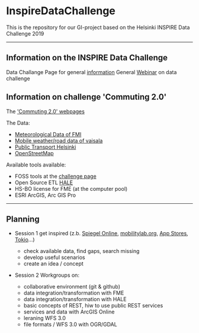 # InspireDataChallenge
This is the repository for our GI-project based on the Helsinki INSPIRE Data Challenge 2019

---
## Information on the INSPIRE Data Challenge

Data Challange Page for general [information](https://challenge.inspire-helsinki-2019.fi/)
General [Webinar](https://www.youtube.com/watch?v=KzuaqJ7gImg) on data challenge 

## Information on challenge 'Commuting 2.0'
The ['Commuting 2.0' webpages](https://challenge.inspire-helsinki-2019.fi/commuting20.html)

The Data:
* [Meteorological Data of FMI](http://beta.fmi.fi/data/3/wfs/sofp)
* [Mobile weather/road data of vaisala](https://apigtw.vaisala.com/wfs-3/)
* [Public Transport Helsinki](https://www.hsl.fi/en/opendata)
* [OpenStreetMap](https://www.openstreetmap.org)

Available tools available:
* FOSS tools at the [challenge page](https://challenge.inspire-helsinki-2019.fi/tools-opensource.html)
* Open Source ETL [HALE](https://www.wetransform.to/products/halestudio/)
* HS-BO license for FME (at the computer pool)
* ESRI ArcGIS, Arc GIS Pro

---
## Planning

* Session 1
  get inspired (z.b. [Spiegel Online](https://www.spiegel.de/wirtschaft/service/mobilitaet-in-vilnius-app-trafi-revolutioniert-den-stadtverkehr-a-1196674.html), [mobilitylab.org](https://mobilitylab.org/2018/08/31/here-are-the-three-best-public-transit-apps/), [App Stores](https://play.google.com), [Tokio](https://nagix.github.io/mini-tokyo-3d/#14/35.6814/139.767/0/60)...)
  * check available data, find gaps, search missing
  * develop useful scenarios
  * create an idea / concept
  
* Session 2
  Workgroups on:
    * collaborative environment (git & github)
    * data integration/transformation with FME
    * data integration/transformation with HALE
    * basic concepts of REST, hiw to use public REST services
    * services and data with ArcGIS Online
    * leraning WFS 3.0
    * file formats / WFS 3.0 with OGR/GDAL
